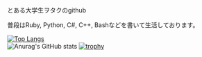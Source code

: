 とある大学生ヲタクのgithub

普段はRuby, Python, C#, C++, Bashなどを書いて生活しております。


[![Top Langs](https://github-readme-stats.vercel.app/api/top-langs/?username=ik-y&layout=compact&theme=react&count_private=true)](https://github.com/anuraghazra/github-readme-stats)  
![Anurag's GitHub stats](https://github-readme-stats.vercel.app/api?username=ik-y&count_private=true&theme=react)
[![trophy](https://github-profile-trophy.vercel.app/?username=ik-y&count_private=true)](https://github.com/ryo-ma/github-profile-trophy)
